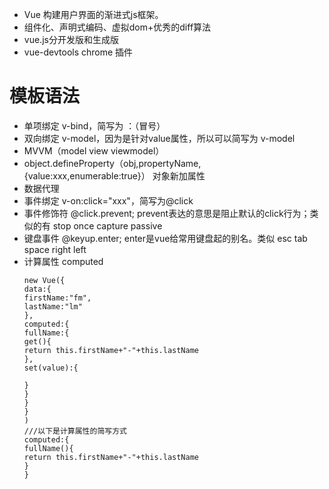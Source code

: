 - Vue 构建用户界面的渐进式js框架。
- 组件化、声明式编码、虚拟dom+优秀的diff算法
- vue.js分开发版和生成版
- vue-devtools chrome 插件

# 模板语法
- 单项绑定 v-bind，简写为 ：（冒号）
- 双向绑定 v-model，因为是针对value属性，所以可以简写为 v-model
- MVVM（model view viewmodel）
- object.defineProperty（obj,propertyName,{value:xxx,enumerable:true}） 对象新加属性
- 数据代理
- 事件绑定 v-on:click="xxx"，简写为@click
- 事件修饰符 @click.prevent;  prevent表达的意思是阻止默认的click行为；类似的有 stop once capture passive
- 键盘事件  @keyup.enter; enter是vue给常用键盘起的别名。类似 esc tab  space right  left
- 计算属性 computed
  ```
  new Vue({
  data:{
  firstName:"fm",
  lastName:"lm"
  },
  computed:{
  fullName:{
  get(){
  return this.firstName+"-"+this.lastName
  },
  set(value):{
  
  }
  }
  }
  }
  )
  ///以下是计算属性的简写方式
  computed:{
  fullName(){
  return this.firstName+"-"+this.lastName
  }
  }
  ```

